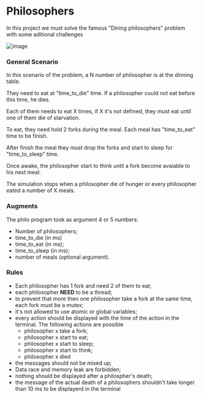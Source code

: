 # Philosophers

In this project we must solve the famous "Dining philosophers" problem with some aditional challenges

![image](https://user-images.githubusercontent.com/85121830/199342187-1f3924b5-e1ff-41f2-bdcc-b9ee8dc4c0e7.png)


### General Scenario 

In this scenario of the problem, a N number of philosopher is at the dinning table. 

They need to eat at "time_to_die" time. If a philosopher could not eat before this time, he dies.

Each of them needs to eat X times, if X it's not defined, they must eat until one of them die of starvation.

To eat, they need hold 2 forks during the meal. Each meal has "time_to_eat" time to be finish.

After finish the meal they must drop the forks and start to sleep for "time_to_sleep" time.

Once awake, the philosopher start to think until a fork become avaiable to his next meal.

The simulation stops when a philosopher die of hunger or every philosopher eated a number of X meals.


### Augments

The philo program took as argument 4 or 5 numbers:
  - Number of philosophers;
  - time_to_die (in ms)
  - time_to_eat (in ms);
  - time_to_sleep (in ms);
  - number of meals (optional argument).
  
### Rules
  - Each philosopher has 1 fork and need 2 of them to eat;
  - each philosopher **NEED** to be a thread;
  - to prevent that more then one philosopher take a fork at the same time, each fork must be a mutex;
  - it's not allowed to use atomic or global variables;
  - every action should be displayed with the time of the action in the terminal. The following actions are possible
    - philosopher x take a fork;
    - philosopher x start to eat;
    - philosopher x start to sleep;
    - philosopher x start to think;
    - philosopher x died
  - the messages should not be mixed up;
  - Data race and memory leak are forbidden;
  - nothing should be displayed after a philospher's death;
  - the message of the actual death of a philosophers shouldn't take longer than 10 ms to be displayerd in the terminal
